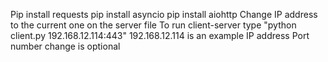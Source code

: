Pip install requests
pip install asyncio
pip install aiohttp
Change IP address to the current one on the server file
To run client-server type "python client.py 192.168.12.114:443" 
192.168.12.114 is an example IP address
Port number change is optional
